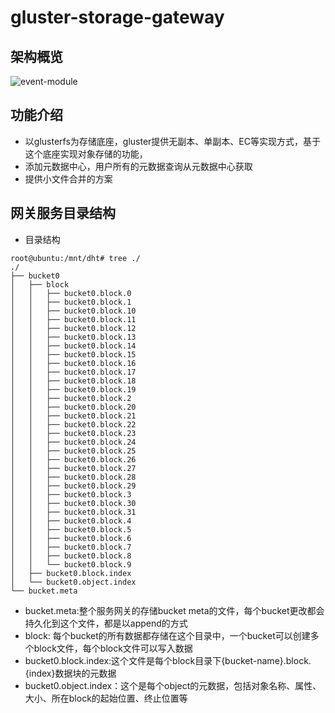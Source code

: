 # gluster-storage-gateway


## 架构概览
![event-module](./document/gluster-oss-arc.jpg)
## 功能介绍
- 以glusterfs为存储底座，gluster提供无副本、单副本、EC等实现方式，基于这个底座实现对象存储的功能，
- 添加元数据中心，用户所有的元数据查询从元数据中心获取
- 提供小文件合并的方案

## 网关服务目录结构

- 目录结构
```
root@ubuntu:/mnt/dht# tree ./
./
├── bucket0
│   ├── block
│   │   ├── bucket0.block.0
│   │   ├── bucket0.block.1
│   │   ├── bucket0.block.10
│   │   ├── bucket0.block.11
│   │   ├── bucket0.block.12
│   │   ├── bucket0.block.13
│   │   ├── bucket0.block.14
│   │   ├── bucket0.block.15
│   │   ├── bucket0.block.16
│   │   ├── bucket0.block.17
│   │   ├── bucket0.block.18
│   │   ├── bucket0.block.19
│   │   ├── bucket0.block.2
│   │   ├── bucket0.block.20
│   │   ├── bucket0.block.21
│   │   ├── bucket0.block.22
│   │   ├── bucket0.block.23
│   │   ├── bucket0.block.24
│   │   ├── bucket0.block.25
│   │   ├── bucket0.block.26
│   │   ├── bucket0.block.27
│   │   ├── bucket0.block.28
│   │   ├── bucket0.block.29
│   │   ├── bucket0.block.3
│   │   ├── bucket0.block.30
│   │   ├── bucket0.block.31
│   │   ├── bucket0.block.4
│   │   ├── bucket0.block.5
│   │   ├── bucket0.block.6
│   │   ├── bucket0.block.7
│   │   ├── bucket0.block.8
│   │   └── bucket0.block.9
│   ├── bucket0.block.index
│   └── bucket0.object.index
└── bucket.meta

```

- bucket.meta:整个服务网关的存储bucket meta的文件，每个bucket更改都会持久化到这个文件，都是以append的方式
- block: 每个bucket的所有数据都存储在这个目录中，一个bucket可以创建多个block文件，每个block文件可以写入数据
- bucket0.block.index:这个文件是每个block目录下{bucket-name}.block.{index}数据块的元数据
- bucket0.object.index：这个是每个object的元数据，包括对象名称、属性、大小、所在block的起始位置、终止位置等
